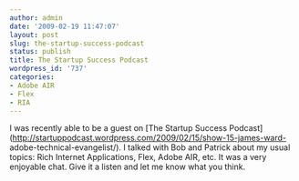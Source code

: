 ```yaml
---
author: admin
date: '2009-02-19 11:47:07'
layout: post
slug: the-startup-success-podcast
status: publish
title: The Startup Success Podcast
wordpress_id: '737'
categories:
- Adobe AIR
- Flex
- RIA
---
```


I was recently able to be a guest on [The Startup Success
Podcast](http://startuppodcast.wordpress.com/2009/02/15/show-15-james-ward-
adobe-technical-evangelist/). I talked with Bob and Patrick about my usual
topics: Rich Internet Applications, Flex, Adobe AIR, etc. It was a very
enjoyable chat. Give it a listen and let me know what you think.

